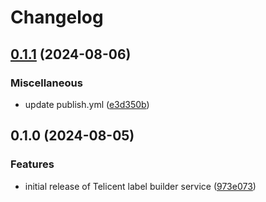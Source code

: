 # Changelog

## [0.1.1](https://github.com/telicent-oss/label-builder-service/compare/v0.1.0...v0.1.1) (2024-08-06)


### Miscellaneous

* update publish.yml ([e3d350b](https://github.com/telicent-oss/label-builder-service/commit/e3d350bed93db136e9ff3537cd5a65ca24c1ffbe))

## 0.1.0 (2024-08-05)


### Features

* initial release of Telicent label builder service ([973e073](https://github.com/telicent-oss/label-builder-service/commit/973e073a2dff0c5f0b4fec5ee70eb46e906f5f26))
